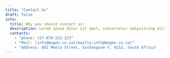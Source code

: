 ```yaml
---
title: "Contact Us"
draft: false
info:
  title: Why you should contact us!
  description: Lorem ipsum dolor sit amet, consectetur adipisicing elit. Velit recusandae voluptates doloremque veniam temporibus porro culpa ipsa, nisi soluta minima saepe laboriosam debitis nesciunt.
  contacts:
    - "phone: +27-878-221-223"
    - "Mail: [info@mogen.co.za](mailto:info@mogen.co.za)"
    - "Address: 802 Meela Street, Soshanguve-Y, 0152, South Africa"
---
```

